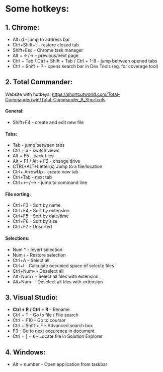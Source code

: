 
# Some hotkeys:
## 1. Chrome:
* Alt+d - jump to address bar
* Ctrl+Shift+t - restore closed tab
* Shift+Esc - Chrome task manager
* Alt + <-/-> - previous/next page
* Ctrl + Tab / Ctrl + Shift + Tab / Ctrl + 1-8 - jump between opened tabs
* Ctrl + Shift + P - opens search bar in Dev Tools (eg. for coverage tool) 


## 2. Total Commander:
Website with hotkeys:
    https://shortcutworld.com/Total-Commander/win/Total-Commander_8_Shortcuts
    
#### General:
* Shift+F4 - create and edit new file

#### Tabs:
* Tab - jump between tabs
* Ctrl + u - switch views
* Alt + F5 - pack files
* Alt + F1 / Alt + F2 - change drive
* CTRL+ALT+Letter(s)	Jump to a file/location
* Ctrl+ ArrowUp - create new tab
* Ctrl+Tab - next tab
* Ctrl+<--/--> - jump to command line

#### File sorting:
* Ctrl+F3 - Sort by name
* Ctrl+F4 - Sort by extension
* Ctrl+F5 - Sort by date/time
* Ctrl+F6 - Sort by size
* Ctrl+F7 - Unsorted

#### Selections:
* Num * 		- Invert selection
* Num / 		- Restore selection
* Ctrl+A 		- Select all
* Ctrl+l 		- Calculate occupied space of selecte files
* Ctrl+Num- 	- Deselect all
* Alt+Num+	- Select all files with extension
* Alt+Num- 	- Deselect all files with extension

## 3. Visual Studio:
* **Ctrl + R / Ctrl + R** - Rename
* Ctrl + T - Go to file / File search
* Ctrl + F10 - Go to coursor
* Ctrl + Shift + F - Advanced search box
* F3 - Go to next occurence in document
* Ctrl + \[ + s - Locate file in Solution Explorer

## 4. Windows:
* Alt + number - Open application from taskbar
